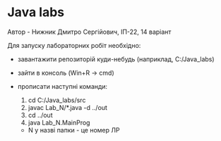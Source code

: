 # Java labs

Автор - Нижник Дмитро Сергійович, ІП-22, 14 варіант

Для запуску лабораторних робіт необхідно:

- завантажити репозиторій куди-небудь (наприклад, C:/Java_labs)
- зайти в консоль (Win+R -> cmd)
- прописати наступні команди:

  1) cd C:/Java_labs/src
  2) javac Lab_N/*.java -d ../out
  3) cd ../out
  4) java Lab_N.MainProg

  * N у назві папки - це номер ЛР
